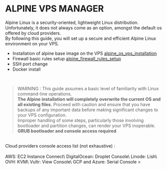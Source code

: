 # ALPINE VPS MANAGER

Alpine Linux is a security-oriented, lightweight Linux distribution. Unfortunately, it does not always come as an option, amongst the default os offered by cloud providers.
<br>
By following this guide, you will set up a secure and efficient Alpine Linux environment on your VPS.

- Installation of alpine base image on the VPS [alpine_os_vps_installation](STEPS/alpine_os_vps_installation/overview.md)
- Firewall basic rules setup [alpine_firewall_rules_setup](STEPS/alpine_firewall_rules_setup/overview.md)
- SSH port change
- Docker install

<br>

> WARNING :
This guide assumes a basic level of familiarity with Linux command-line operations.\
**The Alpine installation will completely overwrite the current OS and all existing files.**
Proceed with caution and ensure that you have backups of any important data before making significant changes to your VPS configuration.\
Improper handling of some steps, particularly those involving bootloader and partition changes, can render your VPS inoperable.\
**GRUB bootloader and console access required** <br>
<br>
Cloud providers console access list (not exhaustive) : <br>
<br>
AWS: EC2 Instance Connect\
DigitalOcean: Droplet Console\
Linode: Lish\
OVH: KVM\
Vultr: View Console\
GCP and Azure: Serial Console
>